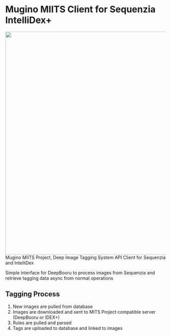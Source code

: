 # Mugino MIITS Client for Sequenzia IntelliDex+
<img width="700" src="https://user-images.githubusercontent.com/15165770/211075998-eef8e302-768c-4a78-8de3-fc287bade11d.png"><br/>
Mugino MIITS Project, Deep Image Tagging System API Client for Sequenzia and IntelliDex

Simple interface for DeepBooru to process images from Sequenzia and retrieve tagging data async from normal operations

## Tagging Process
1. New images are pulled from database
2. Images are downloaded and sent to MITS Project compatible server (DeepBooru or IDEX+)
3. Rules are pulled and parsed
4. Tags are uploaded to database and linked to images
